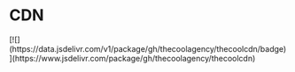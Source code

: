 # CDN

<div class="position: absolute; top: 1rem; right: 1rem;">[![](https://data.jsdelivr.com/v1/package/gh/thecoolagency/thecoolcdn/badge)](https://www.jsdelivr.com/package/gh/thecoolagency/thecoolcdn)</div>
